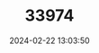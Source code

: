 ---
title: "33974"
category: "Paubrasilia echinata"
draft: false
date: 2024-02-22 13:03:50
languages:
  Portuguese: ["Brasileto", "Ibirapitanga", "Orabutá", "Pau-brasil", "Pau-pernambuco", "Pau-rosado"]
---